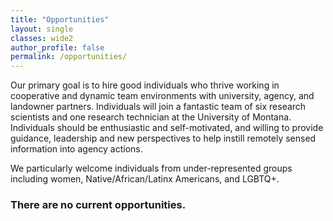 ```yaml
---
title: "Opportunities"
layout: single
classes: wide2
author_profile: false
permalink: /opportunities/
---
```


Our primary goal is to hire good individuals who thrive working in cooperative
and dynamic team environments with university, agency, and landowner partners.
Individuals will join a fantastic team of six research scientists and one
research technician at the University of Montana. Individuals should be
enthusiastic and self-motivated, and willing to provide guidance, leadership and
new perspectives to help instill remotely sensed information into agency
actions.

We particularly welcome individuals from under-represented groups including
women, Native/African/Latinx Americans, and LGBTQ+.

### There are no current opportunities.
